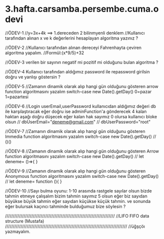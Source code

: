 # 3.hafta.carsamba.persembe.cuma.odevi
//ÖDEV-1
//y=3x+4k ==> 1.dereceden 2 bilinmyenli denklem
//Kullanıcı tarafından alınan x ve k değerlerini hesaplayan algoritma yazınız ?

//ÖDEV-2
//Kullanıcı tarafından alınan dereceyi  Fahrenhayta çeviren algoritma yapalım.
//Formül:(x*9/5)+32

//ÖDEV-3 verilen bir sayının negatif mi pozitif mi olduğunu bulan algoritma ?

//ÖDEV-4 Kullanıcı tarafından aldığımız password ile repassword girilsin doğru ve yanlışı göstersin ?

//ÖDEV-5
//Zamanın dinamik olarak alıp hangi gün olduğunu gösteren arrow function algoritmasını yazalım switch-case   new Date().getDay() 0=pazar 1=pazartesi

//ÖDEV-6
//Login userEmail,userPassword kullanıcıdan aldığımız değeri db ile karşılaştıracak eğer doğru ise adminFunction'a gönderecek 4 kalan haktan aşağı doğru düşecek eğer kalan hak sayımız 0 olursa kullanıcı bloke olsun
// dbUserEmail="deneme@gmail.com"
// dbUserPassword="root"

//ÖDEV-7
//Zamanın dinamik olarak alıp hangi gün olduğunu gösteren Immedia function algoritmasını yazalım switch-case   new Date().getDay()
// ()()

//ÖDEV-8
//Zamanın dinamik olarak alıp hangi gün olduğunu gösteren Arrow function algoritmasını yazalım switch-case   new Date().getDay()
// let deneme= ()=>{ }

//ÖDEV-9
//Zamanın dinamik olarak alıp hangi gün olduğunu gösteren Anonymous function algoritmasını yazalım switch-case   new Date().getDay()
// let deneme= function (){ }

//ÖDEV-10
//Sayı bulma oyunu: 1-10 arasında rastgele sayılar olsun bizde tahmin etmeye çalışalım bizim tahmin sayımız 5 olsun eğer biz sayıdan büyükse büyük tahmin eğer sayıdan küçükse küçük tahmin. ve sonunda eğer bulursak kaçıncı tahminde bulduğumuz bize söylesin ?

///////////////////////////////////////////////////////////////////////
//LIFO FIFO data structure (Mustafa)
///////////////////////////////////////////////////////////////////////////////
//üğşçöı yazmayalım.
